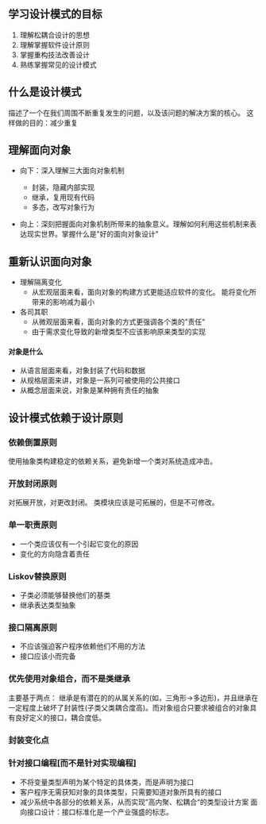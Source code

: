 ## 学习设计模式的目标
1. 理解松耦合设计的思想
2. 理解掌握软件设计原则
3. 掌握重构技法改善设计
4. 熟练掌握常见的设计模式

## 什么是设计模式
描述了一个在我们周围不断重复发生的问题，以及该问题的解决方案的核心。
这样做的目的：减少重复

## 理解面向对象
- 向下：深入理解三大面向对象机制
    - 封装，隐藏内部实现
    - 继承，复用现有代码
    - 多态，改写对象行为

- 向上：深刻把握面向对象机制所带来的抽象意义。理解如何利用这些机制来表达现实世界。掌握什么是"好的面向对象设计"

## 重新认识面向对象
- 理解隔离变化
    - 从宏观层面来看，面向对象的构建方式更能适应软件的变化。
    能将变化所带来的影响减为最小
- 各司其职
    - 从微观层面来看，面向对象的方式更强调各个类的”责任“
    - 由于需求变化导致的新增类型不应该影响原来类型的实现

#### 对象是什么
- 从语言层面来看，对象封装了代码和数据
- 从规格层面来讲，对象是一系列可被使用的公共接口
- 从概念层面来说，对象是某种拥有责任的抽象

## 设计模式依赖于设计原则
### 依赖倒置原则
使用抽象类构建稳定的依赖关系，避免新增一个类对系统造成冲击。
### 开放封闭原则
对拓展开放，对更改封闭。
类模块应该是可拓展的，但是不可修改。
### 单一职责原则
- 一个类应该仅有一个引起它变化的原因
- 变化的方向隐含着责任
### Liskov替换原则
- 子类必须能够替换他们的基类
- 继承表达类型抽象
### 接口隔离原则
- 不应该强迫客户程序依赖他们不用的方法
- 接口应该小而完备
### 优先使用对象组合，而不是类继承
主要基于两点： 继承是有潜在的的从属关系的(如，三角形->多边形)，并且继承在一定程度上破坏了封装性(子类父类耦合度高)。而对象组合只要求被组合的对象具有良好定义的接口，耦合度低。
### 封装变化点
### 针对接口编程\[而不是针对实现编程\]
- 不将变量类型声明为某个特定的具体类，而是声明为接口
- 客户程序无需获知对象的具体类型，只需要知道对象所具有的接口
- 减少系统中各部分的依赖关系，从而实现”高内聚、松耦合“的类型设计方案
面向接口设计：接口标准化是一个产业强盛的标志。
